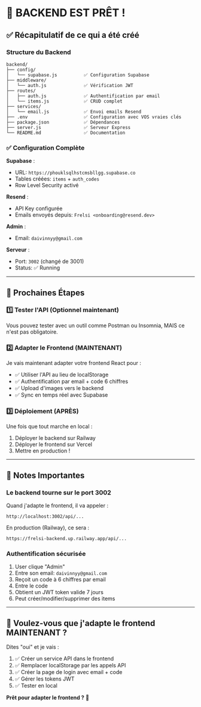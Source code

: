# 🎉 BACKEND EST PRÊT !

## ✅ Récapitulatif de ce qui a été créé

### Structure du Backend
```
backend/
├── config/
│   └── supabase.js          ✅ Configuration Supabase
├── middleware/
│   └── auth.js              ✅ Vérification JWT
├── routes/
│   ├── auth.js              ✅ Authentification par email
│   └── items.js             ✅ CRUD complet
├── services/
│   └── email.js             ✅ Envoi emails Resend
├── .env                     ✅ Configuration avec VOS vraies clés
├── package.json             ✅ Dépendances
├── server.js                ✅ Serveur Express
└── README.md                ✅ Documentation

```

### ✅ Configuration Complète

**Supabase** :
- URL: `https://phouklsqlhstcmsbllgg.supabase.co`
- Tables créées: `items` + `auth_codes`
- Row Level Security activé

**Resend** :
- API Key configurée
- Emails envoyés depuis: `Frelsi <onboarding@resend.dev>`

**Admin** :
- Email: `daivinnyy@gmail.com`

**Serveur** :
- Port: `3002` (changé de 3001)
- Status: ✅ Running

---

## 🚀 Prochaines Étapes

### 1️⃣ Tester l'API (Optionnel maintenant)

Vous pouvez tester avec un outil comme Postman ou Insomnia, MAIS ce n'est pas obligatoire.

### 2️⃣ Adapter le Frontend (MAINTENANT)

Je vais maintenant adapter votre frontend React pour :
- ✅ Utiliser l'API au lieu de localStorage
- ✅ Authentification par email + code 6 chiffres
- ✅ Upload d'images vers le backend
- ✅ Sync en temps réel avec Supabase

### 3️⃣ Déploiement (APRÈS)

Une fois que tout marche en local :
1. Déployer le backend sur Railway
2. Déployer le frontend sur Vercel
3. Mettre en production !

---

## 📝 Notes Importantes

### Le backend tourne sur le port 3002

Quand j'adapte le frontend, il va appeler :
```
http://localhost:3002/api/...
```

En production (Railway), ce sera :
```
https://frelsi-backend.up.railway.app/api/...
```

### Authentification sécurisée

1. User clique "Admin"
2. Entre son email: `daivinnyy@gmail.com`
3. Reçoit un code à 6 chiffres par email
4. Entre le code
5. Obtient un JWT token valide 7 jours
6. Peut créer/modifier/supprimer des items

---

## 🎯 Voulez-vous que j'adapte le frontend MAINTENANT ?

Dites "oui" et je vais :

1. ✅ Créer un service API dans le frontend
2. ✅ Remplacer localStorage par les appels API
3. ✅ Créer la page de login avec email + code
4. ✅ Gérer les tokens JWT
5. ✅ Tester en local

**Prêt pour adapter le frontend ?** 🚀
